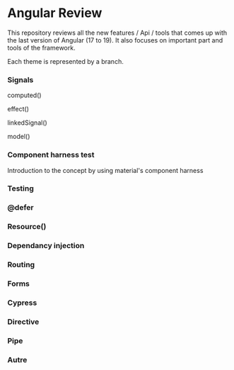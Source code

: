 # Angular Review

This repository reviews all the new features / Api / tools that comes up with the last version of Angular (17 to 19).
It also focuses on important part and tools of the framework.

Each theme is represented by a branch.

### Signals

computed()

effect()

linkedSignal()

model()

### Component harness test

Introduction to the concept by using material's component harness

### Testing

### @defer

### Resource()

### Dependancy injection

### Routing

### Forms

### Cypress

### Directive

### Pipe

### Autre
